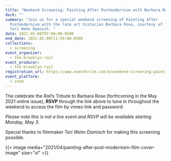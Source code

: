 ```yaml
---
title: "Weekend Screening: Painting After Postmodernism with Barbara Rose"
deck: ""
summary: "Join us for a special weekend screening of Painting After
  Postmodernism with the late art historian Barbara Rose, courtesy of filmmaker
  Teri Wehn Damisch. "
date: 2021-05-08T07:00:00-0500
end_date: 2021-05-09T11:59:00-0500
collections:
  - screening
event_organizer:
  - the-brooklyn-rail
event_producer:
  - the-brooklyn-rail
registration_url: https://www.eventbrite.com/e/weekend-screening-painting-after-postmodernism-with-barbara-rose-tickets-152767478641
event_platform:
  - zoom
---
```

The celebrate the *Rail*’s Tribute to Barbara Rose (forthcoming in the May 2021 online issue), **RSVP** through the link above to tune in throughout the weekend to access the film by vimeo link and password. 

*Please note this is not a live event and RSVP will be available starting Monday, May 3.* 

Special thanks to filmmaker *Teri Wehn Damisch* for making this screening possible.

{{< image media="2021/04/painting-after-post-modernism-film-cover-image" size="xl" >}}
